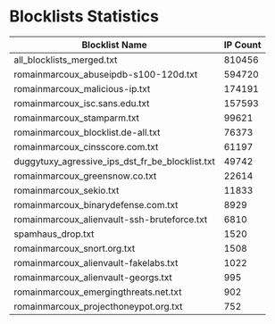 # Blocklists Statistics
| Blocklist Name | IP Count |
|----|----|
| all_blocklists_merged.txt | 810456 |
| romainmarcoux_abuseipdb-s100-120d.txt | 594720 |
| romainmarcoux_malicious-ip.txt | 174191 |
| romainmarcoux_isc.sans.edu.txt | 157593 |
| romainmarcoux_stamparm.txt | 99621 |
| romainmarcoux_blocklist.de-all.txt | 76373 |
| romainmarcoux_cinsscore.com.txt | 61197 |
| duggytuxy_agressive_ips_dst_fr_be_blocklist.txt | 49742 |
| romainmarcoux_greensnow.co.txt | 22614 |
| romainmarcoux_sekio.txt | 11833 |
| romainmarcoux_binarydefense.com.txt | 8929 |
| romainmarcoux_alienvault-ssh-bruteforce.txt | 6810 |
| spamhaus_drop.txt | 1520 |
| romainmarcoux_snort.org.txt | 1508 |
| romainmarcoux_alienvault-fakelabs.txt | 1022 |
| romainmarcoux_alienvault-georgs.txt | 995 |
| romainmarcoux_emergingthreats.net.txt | 902 |
| romainmarcoux_projecthoneypot.org.txt | 752 |
